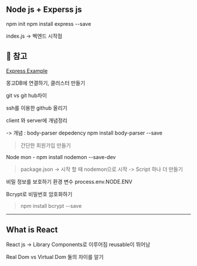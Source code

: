 ## Node js + Experss js


npm init
npm install express --save

index.js -> 벡엔드 시작점

## 📌 참고 
[Express Example](https://expressjs.com/en/starter/hello-world.html)

몽고DB에 연결하기, 클러스터 만들기

git vs git hub차이

ssh를 이용한 github 올리기

client 와 server에 개념정리

-> 개념 : body-parser depedency
npm install body-parser --save

>간단한 회원가입 만들기


Node mon - npm install nodemon --save-dev


> package.json -> 시작 할 때 nodemon으로 시작 -> Script 하나 더 만들기


비밀 정보를 보호하기
환경 변수 process.env.NODE.ENV

Bcrypt로 비밀번호 암호화하기
> npm install bcrypt --save

---

## What is React

React js -> Library
Components로 이루어짐 reusable이 뛰어남

Real Dom vs Virtual Dom 둘의 차이를 알기
